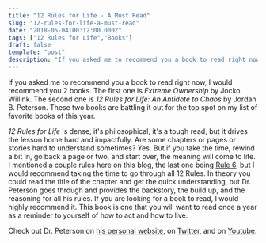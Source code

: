 ```yaml
---
title: "12 Rules for Life - A Must Read"
slug: "12-rules-for-life-a-must-read"
date: "2018-05-04T00:12:00.000Z"
tags: ["12 Rules for Life","Books"]
draft: false
template: "post"
description: "If you asked me to recommend you a book to read right now, I would recommend you 2 books. The first one is *Extreme Ownership* by Jocko Willink. The second one is *12 Rules for Life: An Antidote to..."
---
```


If you asked me to recommend you a book to read right now, I would recommend you 2 books. The first one is *Extreme Ownership* by Jocko Willink. The second one is *12 Rules for Life: An Antidote to Chaos* by Jordan B. Peterson. These two books are battling it out for the top spot on my list of favorite books of this year.

*12 Rules for Life* is dense, it's philosophical, it's a tough read, but it drives the lesson home hard and impactfully. Are some chapters or pages or stories hard to understand sometimes? Yes. But if you take the time, rewind a bit in, go back a page or two, and start over, the meaning will come to life. I mentioned a couple rules here on this blog, the last one being [Rule 6](/2018/04/29/set-your-house), but I would recommend taking the time to go through all 12 Rules. In theory you could read the title of the chapter and get the quick understanding, but Dr. Peterson goes through and provides the backstory, the build up, and the reasoning for all his rules. If you are looking for a book to read, I would highly recommend it. This book is one that you will want to read once a year as a reminder to yourself of how to act and how to live.

Check out Dr. Peterson on [his personal website](https://jordanbpeterson.com/), on [Twitter](https://twitter.com/jordanbpeterson), and on [Youtube](https://www.youtube.com/c/jordanpetersonvideos).
